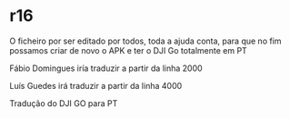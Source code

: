 


# r16
O ficheiro por ser editado por todos, toda a ajuda conta, para que no fim possamos criar de novo o APK e ter o DJI Go totalmente em PT




Fábio Domingues iría traduzir a partir da linha 2000

Luís Guedes irá traduzir a partir da linha 4000

Tradução do DJI GO para PT
